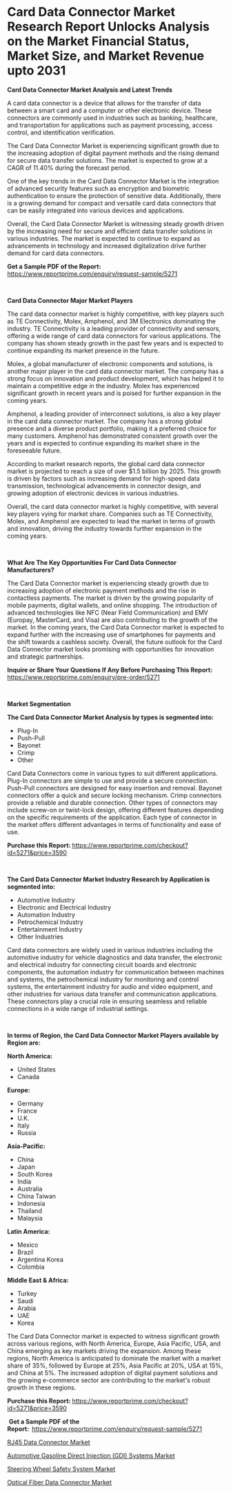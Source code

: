 <p><h1>Card Data Connector Market Research Report Unlocks Analysis on the Market Financial Status, Market Size, and Market Revenue upto 2031</h1></p><p><strong>Card Data Connector Market Analysis and Latest Trends</strong></p>
<p><p>A card data connector is a device that allows for the transfer of data between a smart card and a computer or other electronic device. These connectors are commonly used in industries such as banking, healthcare, and transportation for applications such as payment processing, access control, and identification verification.</p><p>The Card Data Connector Market is experiencing significant growth due to the increasing adoption of digital payment methods and the rising demand for secure data transfer solutions. The market is expected to grow at a CAGR of 11.40% during the forecast period.</p><p>One of the key trends in the Card Data Connector Market is the integration of advanced security features such as encryption and biometric authentication to ensure the protection of sensitive data. Additionally, there is a growing demand for compact and versatile card data connectors that can be easily integrated into various devices and applications.</p><p>Overall, the Card Data Connector Market is witnessing steady growth driven by the increasing need for secure and efficient data transfer solutions in various industries. The market is expected to continue to expand as advancements in technology and increased digitalization drive further demand for card data connectors.</p></p>
<p><strong>Get a Sample PDF of the Report:&nbsp;</strong> <a href="https://www.reportprime.com/enquiry/request-sample/5271">https://www.reportprime.com/enquiry/request-sample/5271</a></p>
<p>&nbsp;</p>
<p><strong>Card Data Connector Major Market Players</strong></p>
<p><p>The card data connector market is highly competitive, with key players such as TE Connectivity, Molex, Amphenol, and 3M Electronics dominating the industry. TE Connectivity is a leading provider of connectivity and sensors, offering a wide range of card data connectors for various applications. The company has shown steady growth in the past few years and is expected to continue expanding its market presence in the future.</p><p>Molex, a global manufacturer of electronic components and solutions, is another major player in the card data connector market. The company has a strong focus on innovation and product development, which has helped it to maintain a competitive edge in the industry. Molex has experienced significant growth in recent years and is poised for further expansion in the coming years.</p><p>Amphenol, a leading provider of interconnect solutions, is also a key player in the card data connector market. The company has a strong global presence and a diverse product portfolio, making it a preferred choice for many customers. Amphenol has demonstrated consistent growth over the years and is expected to continue expanding its market share in the foreseeable future.</p><p>According to market research reports, the global card data connector market is projected to reach a size of over $1.5 billion by 2025. This growth is driven by factors such as increasing demand for high-speed data transmission, technological advancements in connector design, and growing adoption of electronic devices in various industries.</p><p>Overall, the card data connector market is highly competitive, with several key players vying for market share. Companies such as TE Connectivity, Molex, and Amphenol are expected to lead the market in terms of growth and innovation, driving the industry towards further expansion in the coming years.</p></p>
<p>&nbsp;</p>
<p><strong>What Are The Key Opportunities For Card Data Connector Manufacturers?</strong></p>
<p><p>The Card Data Connector market is experiencing steady growth due to increasing adoption of electronic payment methods and the rise in contactless payments. The market is driven by the growing popularity of mobile payments, digital wallets, and online shopping. The introduction of advanced technologies like NFC (Near Field Communication) and EMV (Europay, MasterCard, and Visa) are also contributing to the growth of the market. In the coming years, the Card Data Connector market is expected to expand further with the increasing use of smartphones for payments and the shift towards a cashless society. Overall, the future outlook for the Card Data Connector market looks promising with opportunities for innovation and strategic partnerships.</p></p>
<p><strong>Inquire or Share Your Questions If Any Before Purchasing This Report:</strong> <a href="https://www.reportprime.com/enquiry/pre-order/5271">https://www.reportprime.com/enquiry/pre-order/5271</a></p>
<p>&nbsp;</p>
<p><strong>Market Segmentation</strong></p>
<p><strong>The Card Data Connector Market Analysis by types is segmented into:</strong></p>
<p><ul><li>Plug-In</li><li>Push-Pull</li><li>Bayonet</li><li>Crimp</li><li>Other</li></ul></p>
<p><p>Card Data Connectors come in various types to suit different applications. Plug-In connectors are simple to use and provide a secure connection. Push-Pull connectors are designed for easy insertion and removal. Bayonet connectors offer a quick and secure locking mechanism. Crimp connectors provide a reliable and durable connection. Other types of connectors may include screw-on or twist-lock design, offering different features depending on the specific requirements of the application. Each type of connector in the market offers different advantages in terms of functionality and ease of use.</p></p>
<p><strong>Purchase this Report:&nbsp;</strong><a href="https://www.reportprime.com/checkout?id=5271&price=3590">https://www.reportprime.com/checkout?id=5271&price=3590</a></p>
<p>&nbsp;</p>
<p><strong>The Card Data Connector Market Industry Research by Application is segmented into:</strong></p>
<p><ul><li>Automotive Industry</li><li>Electronic and Electrical Industry</li><li>Automation Industry</li><li>Petrochemical Industry</li><li>Entertainment Industry</li><li>Other Industries</li></ul></p>
<p><p>Card data connectors are widely used in various industries including the automotive industry for vehicle diagnostics and data transfer, the electronic and electrical industry for connecting circuit boards and electronic components, the automation industry for communication between machines and systems, the petrochemical industry for monitoring and control systems, the entertainment industry for audio and video equipment, and other industries for various data transfer and communication applications. These connectors play a crucial role in ensuring seamless and reliable connections in a wide range of industrial settings.</p></p>
<p>&nbsp;</p>
<p><strong>In terms of Region, the Card Data Connector Market Players available by Region are:</strong></p>
<p>
    <p> <strong> North America: </strong>
        <ul>
            <li>United States</li>
            <li>Canada</li>
        </ul>
        </p> 
    <p> <strong> Europe: </strong>
        <ul>
            <li>Germany</li>
            <li>France</li>
            <li>U.K.</li>
            <li>Italy</li>
            <li>Russia</li>
        </ul>
        </p> 
    <p> <strong> Asia-Pacific: </strong>
        <ul>
            <li>China</li>
            <li>Japan</li>
            <li>South Korea</li>
            <li>India</li>
            <li>Australia</li>
            <li>China Taiwan</li>
            <li>Indonesia</li>
            <li>Thailand</li>
            <li>Malaysia</li>
        </ul>
        </p> 
    <p> <strong> Latin America: </strong>
        <ul>
            <li>Mexico</li>
            <li>Brazil</li>
            <li>Argentina Korea</li>
            <li>Colombia</li>
        </ul>
        </p> 
    <p> <strong> Middle East & Africa: </strong>
        <ul>
            <li>Turkey</li>
            <li>Saudi</li>
            <li>Arabia</li>
            <li>UAE</li>
            <li>Korea</li>
        </ul>
    </p>
    </p>
<p><p>The Card Data Connector market is expected to witness significant growth across various regions, with North America, Europe, Asia Pacific, USA, and China emerging as key markets driving the expansion. Among these regions, North America is anticipated to dominate the market with a market share of 35%, followed by Europe at 25%, Asia Pacific at 20%, USA at 15%, and China at 5%. The increased adoption of digital payment solutions and the growing e-commerce sector are contributing to the market's robust growth in these regions.</p></p>
<p><strong>Purchase this Report: </strong><a href="https://www.reportprime.com/checkout?id=5271&price=3590">https://www.reportprime.com/checkout?id=5271&price=3590</a></p>
<p>&nbsp;<strong>Get a Sample PDF of the Report:&nbsp;&nbsp;</strong><a href="https://www.reportprime.com/enquiry/request-sample/5271">https://www.reportprime.com/enquiry/request-sample/5271</a></p>
<p><strong></strong></p>
<p><p><a href="https://github.com/arionmp/Market-Research-Report-List-2/blob/main/rj45-data-connector-market.md">RJ45 Data Connector Market</a></p><p><a href="https://issuu.com/reportprime-2/docs/automotive-gasoline-direct-injection-gdi-systems-m">Automotive Gasoline Direct Injection (GDI) Systems Market</a></p><p><a href="https://issuu.com/reportprime-2/docs/steering-wheel-safety-system-market-size-2030.pptx">Steering Wheel Safety System Market</a></p><p><a href="https://github.com/markusgodoy/Market-Research-Report-List-2/blob/main/optical-fiber-data-connector-market.md">Optical Fiber Data Connector Market</a></p></p>